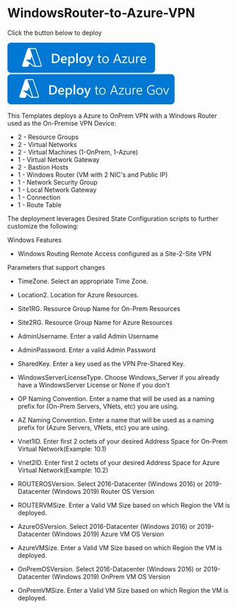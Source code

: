 # WindowsRouter-to-Azure-VPN

Click the button below to deploy

[![Deploy To Azure](https://raw.githubusercontent.com/Azure/azure-quickstart-templates/master/1-CONTRIBUTION-GUIDE/images/deploytoazure.svg?sanitize=true)](https://portal.azure.com/#create/Microsoft.Template/uri/https%3A%2F%2Fraw.githubusercontent.com%2Felliottfieldsjr%2FKillerHomeLab%2Fmaster%2FWindowsRouter-to-Azure-VPN%2Fazuredeploy.json)
[![Deploy To Azure US Gov](https://raw.githubusercontent.com/Azure/azure-quickstart-templates/master/1-CONTRIBUTION-GUIDE/images/deploytoazuregov.svg?sanitize=true)](https://portal.azure.us/#create/Microsoft.Template/uri/https%3A%2F%2Fraw.githubusercontent.com%2Felliottfieldsjr%2FKillerHomeLab%2Fmaster%2FWindowsRouter-to-Azure-VPN%2Fazuregovdeploy.json)

This Templates deploys a Azure to OnPrem VPN with a Windows Router used as the On-Premise VPN Device:

- 2 - Resource Groups
- 2 - Virtual Networks
- 2 - Virtual Machines (1-OnPrem, 1-Azure)
- 1 - Virtual Network Gateway
- 2 - Bastion Hosts
- 1 - Windows Router (VM with 2 NIC's and Public IP)
- 1 - Network Security Group
- 1 - Local Network Gateway
- 1 - Connection
- 1 - Route Table

The deployment leverages Desired State Configuration scripts to further customize the following:

Windows Features
- Windows Routing Remote Access configured as a Site-2-Site VPN

Parameters that support changes
- TimeZone.  Select an appropriate Time Zone.
- Location2.  Location for Azure Resources.
- Site1RG. Resource Group Name for On-Prem Resources
- Site2RG. Resource Group Name for Azure Resources
- AdminUsername.  Enter a valid Admin Username
- AdminPassword.  Enter a valid Admin Password
- SharedKey.  Enter a key used as the VPN Pre-Shared Key.
- WindowsServerLicenseType.  Choose Windows_Server if you already have a WindowsServer License or None if you don't
- OP Naming Convention. Enter a name that will be used as a naming prefix for (On-Prem Servers, VNets, etc) you are using.
- AZ Naming Convention. Enter a name that will be used as a naming prefix for (Azure Servers, VNets, etc) you are using.
- Vnet1ID.  Enter first 2 octets of your desired Address Space for On-Prem Virtual Network(Example:  10.1)
- Vnet2ID.  Enter first 2 octets of your desired Address Space for Azure Virtual Network(Example:  10.2)

- ROUTEROSVersion.  Select 2016-Datacenter (Windows 2016) or 2019-Datacenter (Windows 2019) Router OS Version
- ROUTERVMSize.  Enter a Valid VM Size based on which Region the VM is deployed.

- AzureOSVersion.  Select 2016-Datacenter (Windows 2016) or 2019-Datacenter (Windows 2019) Azure VM OS Version
- AzureVMSize.  Enter a Valid VM Size based on which Region the VM is deployed.

- OnPremOSVersion.  Select 2016-Datacenter (Windows 2016) or 2019-Datacenter (Windows 2019) OnPrem VM OS Version
- OnPremVMSize.  Enter a Valid VM Size based on which Region the VM is deployed.